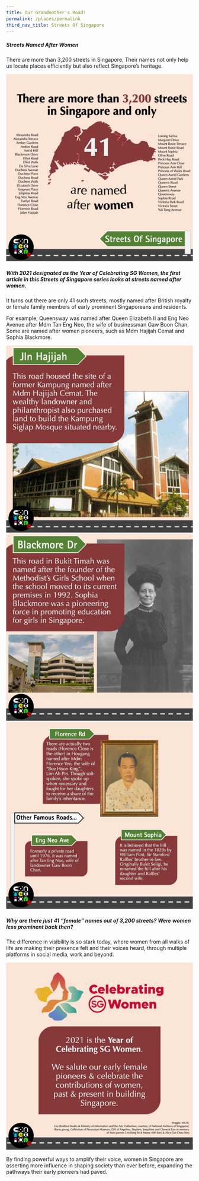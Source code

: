 ```yaml
---
title: Our Grandmother's Road!
permalink: /places/permalink
third_nav_title: Streets Of Singapore
---
```


##### Streets Named After Women
There are more than 3,200 streets in Singapore. Their names not only help us locate places efficiently but also reflect Singapore’s heritage. 

![Alt text for image on Isomer site](/images/sos-our-grandmother-rd/SOS_female1.jpeg)

##### With 2021 designated as the Year of Celebrating SG Women, the first article in this Streets of Singapore series looks at streets named after women.

It turns out there are only 41 such streets, mostly named after British royalty or female family members of early prominent Singaporeans and residents. 

For example, Queensway was named after Queen Elizabeth II and Eng Neo Avenue after Mdm Tan Eng Neo, the wife of businessman Gaw Boon Chan. Some are named after women pioneers, such as Mdm Hajijah Cemat and Sophia Blackmore.

![Alt text for image on Isomer site](/images/sos-our-grandmother-rd/SOS_female2.jpg)
![Alt text for image on Isomer site](/images/sos-our-grandmother-rd/SOS_female3.jpeg)
![Alt text for image on Isomer site](/images/sos-our-grandmother-rd/SOS_female4.jpg)
##### Why are there just 41 “female” names out of 3,200 streets? Were women less prominent back then? 

The difference in visibility is so stark today, where women from all walks of life are making their presence felt and their voices heard, through multiple platforms in social media, work and beyond. 

![Alt text for image on Isomer site](/images/sos-our-grandmother-rd/SOS_female5.jpg)

By finding powerful ways to amplify their voice, women in Singapore are asserting more influence in shaping society than ever before, expanding the pathways their early pioneers had paved.